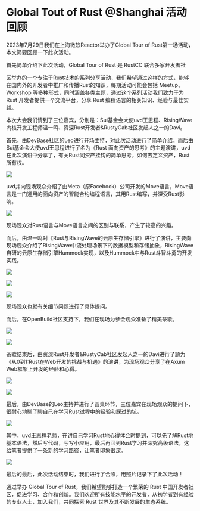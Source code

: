 # Global Tout of Rust @Shanghai 活动回顾



2023年7月29日我们在上海微软Reactor举办了Global Tour of Rust第一场活动，本文简要回顾一下此次活动。



首先简单介绍下此次活动，Global Tour of Rust 是 RustCC 联合多家开发者社

区举办的一个专注于Rust技术的系列分享活动，我们希望通过这样的方式，能够在国内外的开发者中推广和传播Rust的知识，每期活动可能会包括 Meetup、Workshop 等多种形式，同时涵盖各类主题，通过这个系列活动我们致力于为 Rust 开发者提供一个交流平台，分享 Rust 编程语言的相关知识、经验与最佳实践。



本次大会我们请到了三位嘉宾，分别是：Sui基金会大使uvd王思程、RisingWave内核开发工程师温一鸣、资深Rust开发者&RustyCab社区发起人之一的Davi。



首先，由DevBase社区的Leo进行开场主持，对此次活动进行了简单介绍。而后由Sui基金会大使uvd王思程进行了名为《Rust 面向资产的思考》的主题演讲，uvd在此次演讲中分享了，有关Rust同资产挂钩的简单思考，如何去定义资产，Rust所有权。

![](https://openbuild-1259776727.cos.ap-shanghai.myqcloud.com/Task/IMG_0F6BB3820FC2-1.jpeg)

uvd并向现场观众介绍了由Meta（原Facebook）公司开发的Move语言，Move语言是一门通用的面向资产的智能合约编程语言，其用Rust编写，并深受Rust影响。

![](https://openbuild-1259776727.cos.ap-shanghai.myqcloud.com/Task/IMG_17543F38D16D-1.jpeg)

现场观众对Rust语言与Move语言之间的区别与联系，产生了较高的兴趣。



而后，由温一鸣对《Rust与RisingWave的云原生存储引擎》进行了演讲，主要向现场观众介绍了RisingWave中流处理场景下的数据模型和存储抽象，RisingWave自研的云原生存储引擎Hummock实现，以及Hummock中与Rust斗智斗勇的开发实践。

![](https://openbuild-1259776727.cos.ap-shanghai.myqcloud.com/Task/IMG_D21DC5731175-1.jpeg)

![](https://openbuild-1259776727.cos.ap-shanghai.myqcloud.com/Task/IMG_99C0B5F48781-1.jpeg)

![](https://openbuild-1259776727.cos.ap-shanghai.myqcloud.com/Task/IMG_ED7C3DDD3DAE-1.jpeg)

现场观众也就有关细节问题进行了具体提问。



而后，在OpenBuild社区支持下，我们在现场为参会观众准备了精美茶歇。



![](https://openbuild-1259776727.cos.ap-shanghai.myqcloud.com/Task/IMG_4175.jpg)

![](https://openbuild-1259776727.cos.ap-shanghai.myqcloud.com/Task/IMG_4173.jpg)





茶歇结束后，由资深Rust开发者&RustyCab社区发起人之一的Davi进行了题为《从0到1:Rust在Web开发的挑战与机遇》的演讲，为现场观众分享了在Axum Web框架上开发的经验和心得。

![](https://openbuild-1259776727.cos.ap-shanghai.myqcloud.com/Task/IMG_4198.jpg)

![](https://openbuild-1259776727.cos.ap-shanghai.myqcloud.com/Task/IMG_4199.jpg)

最后，由DevBase的Leo主持并进行了圆桌环节，三位嘉宾在现场观众的提问下，很耐心地聊了聊自己在学习Rust过程中的经验和踩过的坑。

![](https://openbuild-1259776727.cos.ap-shanghai.myqcloud.com/Task/IMG_4202.jpg)

其中，uvd王思程老师，在讲自己学习Rust地心得体会时提到，可以先了解Rust地基本语法，然后写代码，写写小应用，最后再回到Rust学习并深究高级语法，这给笔者提供了一条新的学习路径，让笔者印象很深。



![](https://openbuild-1259776727.cos.ap-shanghai.myqcloud.com/Task/01b61d3ac9859087db586d47ca2cc456.jpg)

最后的最后，此次活动结束时，我们进行了合照，用照片记录下了此次活动！



通过举办 Global Tour of Rust，我们希望能够打造一个繁荣的 Rust 中国开发者社区，促进学习、合作和创新。我们欢迎所有技能水平的开发者，从初学者到有经验的专业人士，加入我们，共同探索 Rust 世界及其不断发展的生态系统。
